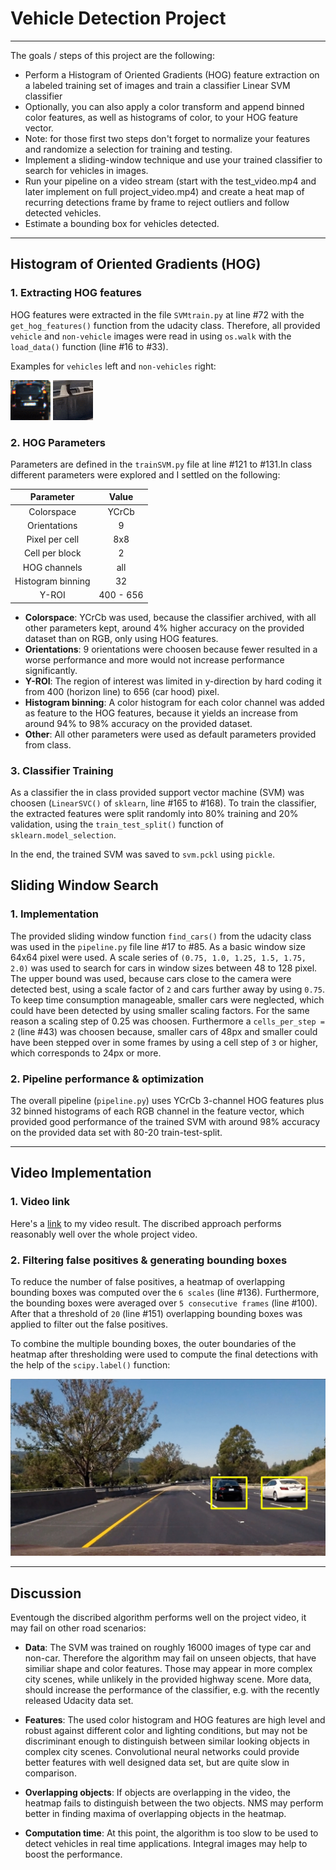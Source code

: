 # **Vehicle Detection Project**
---
The goals / steps of this project are the following:

* Perform a Histogram of Oriented Gradients (HOG) feature extraction on a labeled training set of images and train a classifier Linear SVM classifier
* Optionally, you can also apply a color transform and append binned color features, as well as histograms of color, to your HOG feature vector. 
* Note: for those first two steps don't forget to normalize your features and randomize a selection for training and testing.
* Implement a sliding-window technique and use your trained classifier to search for vehicles in images.
* Run your pipeline on a video stream (start with the test_video.mp4 and later implement on full project_video.mp4) and create a heat map of recurring detections frame by frame to reject outliers and follow detected vehicles.
* Estimate a bounding box for vehicles detected.

---

[//]: # (Image References)
[image1]: ./output_images/heat-detection.gif
[image2]: ./output_images/vehicle.gif
[image3]: ./output_images/non-vehicle.gif


## Histogram of Oriented Gradients (HOG)

### 1. Extracting HOG features
HOG features were extracted in the file `SVMtrain.py` at line #72 with the `get_hog_features()` function from the udacity class. Therefore, all provided `vehicle` and `non-vehicle` images were read in using `os.walk` with the `load_data()` function (line #16 to #33).

Examples for `vehicles` left and `non-vehicles` right:

![alt text][image2] ![alt text][image3]

### 2. HOG Parameters

Parameters are defined in the `trainSVM.py` file at line #121 to #131.In class different parameters were explored and I settled on the following:

| Parameter        | Value   | 
|:-------------:|:-------------:| 
| Colorspace      | YCrCb       | 
| Orientations      | 9      |
| Pixel per cell     | 8x8     |
| Cell per block      | 2        |
| HOG channels      | all        |
| Histogram binning      | 32        |
| Y-ROI      | 400 - 656       |

* **Colorspace**: YCrCb was used, because the classifier archived, with all other parameters kept, around 4% higher accuracy on the provided dataset than on RGB, only using HOG features.
* **Orientations**: 9 orientations were choosen because fewer resulted in a worse performance and more would not increase performance significantly.
* **Y-ROI**: The region of interest was limited in y-direction by hard coding it from 400 (horizon line) to 656 (car hood) pixel.
* **Histogram binning**: A color histogram for each color channel was added as feature to the HOG features, because it yields an increase from around 94% to 98% accuracy on the provided dataset.
* **Other**: All other parameters were used as default parameters provided from class.

### 3. Classifier Training

As a classifier the in class provided support vector machine (SVM) was choosen (`LinearSVC()` of `sklearn`, line #165 to #168). To train the classifier, the extracted features were split randomly into 80% training and 20% validation, using the `train_test_split()` function of `sklearn.model_selection`. 

In the end, the trained SVM was saved to `svm.pckl` using `pickle`.

## Sliding Window Search

### 1. Implementation

The provided sliding window function `find_cars()` from the udacity class was used in the `pipeline.py` file line #17 to #85. As a basic window size 64x64 pixel were used. A scale series of `(0.75, 1.0, 1.25, 1.5, 1.75, 2.0)` was used to search for cars in window sizes between 48 to 128 pixel. The upper bound was used, because cars close to the camera were detected best, using a scale factor of `2` and cars further away by using `0.75`. To keep time consumption manageable, smaller cars were neglected, which could have been detected by using smaller scaling factors. For the same reason a scaling step of 0.25 was choosen. Furthermore a `cells_per_step = 2` (line #43) was choosen because, smaller cars of 48px and smaller could have been stepped over in some frames by using a cell step of `3` or higher, which corresponds to 24px or more.


### 2. Pipeline performance & optimization

The overall pipeline (`pipeline.py`) uses YCrCb 3-channel HOG features plus 32 binned histograms of each RGB channel in the feature vector, which provided good performance of the trained SVM with around 98% accuracy on the provided data set with 80-20 train-test-split.

---

## Video Implementation

### 1. Video link

Here's a [link](./out.mp4) to my video result. The discribed approach performs reasonably well over the whole project video.

### 2. Filtering false positives & generating bounding boxes

To reduce the number of false positives, a heatmap of overlapping bounding boxes was computed over the `6 scales` (line #136). Furthermore, the bounding boxes were averaged over `5 consecutive frames` (line #100). After that a threshold of `20` (line #151) overlapping bounding boxes was applied to filter out the false positives. 

To combine the multiple bounding boxes, the outer boundaries of the heatmap after thresholding were used to compute the final detections with the help of the `scipy.label()` function:

![alt text][image1]

---

## Discussion

Eventough the discribed algorithm performs well on the project video, it may fail on other road scenarios:

* **Data**: The SVM was trained on roughly 16000 images of type car and non-car. Therefore the algorithm may fail on unseen objects, that have similiar shape and color features. Those may appear in more complex city scenes, while unlikely in the provided highway scene. More data, should increase the performance of the classifier, e.g. with the recently released Udacity data set.

* **Features**: The used color histogram and HOG features are high level and robust against different color and lighting conditions, but may not be discriminant enough to distinguish between similar looking objects in complex city scenes. Convolutional neural networks could provide better features with well designed data set, but are quite slow in comparison.

* **Overlapping objects**: If objects are overlapping in the video, the heatmap fails to distinguish between the two objects. NMS may perform better in finding maxima of overlapping objects in the heatmap.

* **Computation time**: At this point, the algorithm is too slow to be used to detect vehicles in real time applications. Integral images may help to boost the performance.